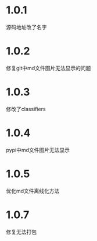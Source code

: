 # 1.0.1
源码地址改了名字
# 1.0.2
修复git中md文件图片无法显示的问题
# 1.0.3
修改了classifiers
# 1.0.4
pypi中md文件图片无法显示
# 1.0.5
优化md文件离线化方法
# 1.0.7
修复无法打包